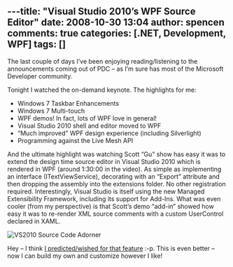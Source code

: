 ---title: "Visual Studio 2010’s WPF Source Editor"
date: 2008-10-30 13:04
author: spencen
comments: true
categories: [.NET, Development, WPF]
tags: []
---
The last couple of days I’ve been enjoying reading/listening to the announcements coming out of PDC – as I’m sure has most of the Microsoft Developer community.
  

Tonight I watched the on-demand keynote. The highlights for me:
  

*   Windows 7 Taskbar Enhancements
*   Windows 7 Multi-touch
*   WPF demos! In fact, lots of WPF love in general!
*   Visual Studio 2010 shell and editor moved to WPF
*   “Much improved” WPF design experience (including Silverlight)
*   Programming against the Live Mesh API  

And the ultimate highlight was watching Scott “Gu” show has easy it was to extend the design time source editor in Visual Studio 2010 which is rendered in WPF (around 1:30:00 in the video). As simple as implementing an interface (ITextViewService), decorating with an “Export” attribute and then dropping the assembly into the extensions folder. No other registration required. Interestingly, Visual Studio is itself using the new Managed Extensibility Framework, including its support for Add-Ins. What was even cooler (from my perspective) is that Scott’s demo “add-in” showed how easy it was to re-render XML source comments with a custom UserControl declared in XAML. 
  

![VS2010 Source Code Adorner](/images/VS2010%20Source%20Code%20Adorner_1.png "VS2010 Source Code Adorner")&#160;&#160;&#160; 
  

Hey – I think [I predicted/wished for that feature](http://blog.spencen.com/2008/04/17/source-code-comments--time-for-a-revamp.aspx) :-p. This is even better – now I can build my own and customize however I like!


